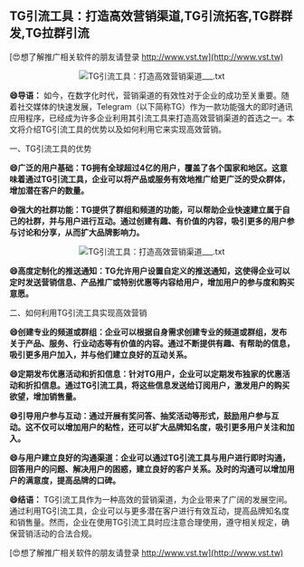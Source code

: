 ## **TG引流工具：打造高效营销渠道,TG引流拓客,TG群群发,TG拉群引流**

[😍想了解推广相关软件的朋友请登录 http://www.vst.tw](http://www.vst.tw)

 <center><img src="https://vst.tw/MP4/tuiguang/png/4.png" alt="TG引流工具：打造高效营销渠道___.txt"></center>

**😄导语：**
如今，在数字化时代，营销渠道的有效性对于企业的成功至关重要。随着社交媒体的快速发展，Telegram（以下简称TG）作为一款功能强大的即时通讯应用程序，已经成为许多企业利用其引流工具来打造高效营销渠道的首选之一。本文将介绍TG引流工具的优势以及如何利用它来实现高效营销。

一、TG引流工具的优势

**😄广泛的用户基础：TG拥有全球超过4亿的用户，覆盖了各个国家和地区。这意味着通过TG引流工具，企业可以将产品或服务有效地推广给更广泛的受众群体，增加潜在客户的数量。**

**😄强大的社群功能：TG提供了群组和频道的功能，可以帮助企业快速建立属于自己的社群，并与用户进行互动。通过创建有趣、有价值的内容，吸引更多的用户参与讨论和分享，从而扩大品牌影响力。**

 <center><img src="https://vst.tw/MP4/tuiguang/png/3.png" alt="TG引流工具：打造高效营销渠道___.txt"></center>

**😄高度定制化的推送通知：TG允许用户设置自定义的推送通知，这使得企业可以定时发送营销信息、产品推广或特别优惠等内容给用户，增加用户的参与度和购买意愿。**

二、如何利用TG引流工具实现高效营销

**😄创建专业的频道或群组：企业可以根据自身需求创建专业的频道或群组，发布关于产品、服务、行业动态等有价值的内容。通过不断提供有趣、有帮助的信息，吸引更多用户加入，并与他们建立良好的互动关系。**

**😄定期发布优惠活动和折扣信息：针对TG用户，企业可以定期发布独家的优惠活动和折扣信息。通过TG引流工具，将这些信息发送给订阅用户，激发用户的购买欲望，增加销售量。**

**😄引导用户参与互动：通过开展有奖问答、抽奖活动等形式，鼓励用户参与互动。这不仅可以增加用户的粘性，还可以扩大品牌知名度，吸引更多用户关注和加入。**

**😄与用户建立良好的沟通渠道：企业可以通过TG引流工具与用户进行即时沟通，回答用户的问题、解决用户的困惑，建立良好的客户关系。及时的沟通可以增加用户的满意度，提高品牌的口碑。**

**😄结语：**
TG引流工具作为一种高效的营销渠道，为企业带来了广阔的发展空间。通过利用TG引流工具，企业可以与更多潜在客户进行有效互动，提高品牌知名度和销售量。然而，企业在使用TG引流工具时应注意合理使用，遵守相关规定，确保营销活动的合法合规。

[😍想了解推广相关软件的朋友请登录 http://www.vst.tw](http://www.vst.tw)



